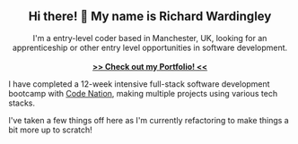 <!-- PROJECT LOGO 
<br />
<p align="center">
  <a href="https://github.com/kelseru">
    <img src="https://img.icons8.com/cute-clipart/96/000000/origami.png" alt="Logo" width="60" height="60">
  </a>
-->
  <h2 align="center">Hi there! 👋 My name is Richard Wardingley</h2>

  <p align="center">
    I'm a entry-level coder based in Manchester, UK, looking for an apprenticeship or other entry level opportunities in software development.
    <br />
    <br />
    <a href="https://richardwardingley.github.io/portfolio-react/" target="_blank"><strong>>> Check out my Portfolio! <<</strong></a>
    <br />
  </p>
</p>



I have completed a 12-week intensive full-stack software development bootcamp with [Code Nation](https://wearecodenation.com), making multiple projects using various tech stacks.

I've taken a few things off here as I'm currently refactoring to make things a bit more up to scratch!
